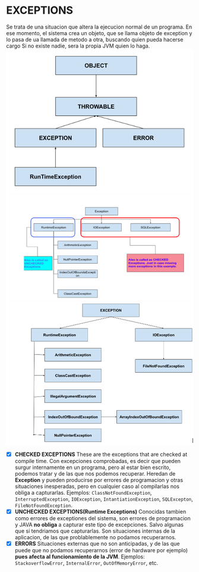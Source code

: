 # EXCEPTIONS

Se trata de una situacion que altera la ejecucion normal de un programa. En ese momento, el sistema crea un objeto, que 
se llama objeto de exception y lo pasa de ua llamada de metodo a otra, buscando quien pueda hacerse cargo Si no existe 
nadie, sera la propia JVM quien lo haga.
![alt text](https://github.com/quirozariel21/java17-OCP-study-guide/blob/main/Lectures/CH_11_Exceptions_And_Localization/images/Selection_174.png)
![alt text](https://github.com/quirozariel21/java17-OCP-study-guide/blob/main/Lectures/CH_11_Exceptions_And_Localization/images/Selection_175.png)
![alt text](https://github.com/quirozariel21/java17-OCP-study-guide/blob/main/Lectures/CH_11_Exceptions_And_Localization/images/Selection_176.png)

- [x] **CHECKED EXCEPTIONS**
These are the exceptions that are checked at compile time.
Con excepciones comprobadas, es decir que pueden surgur internamente en un programa, pero al estar bien escrito, 
podemos tratar y de las que nos podemos recuperar. Heredan de **Exception** y pueden producirse por errores de 
programacion y otras situaciones inesperadas, pero en cualquier caso al compilarlas nos obliga a capturarlas. 
Ejemplos: `ClassNotFoundException`, `InterruptedException`, `IOException`, `IntantiationException`, `SQLExcepton`, 
`FileNotFoundException`.
- [x] **UNCHECKED EXCEPTIONS(Runtime Exceptions)**
Conocidas tambien como errores de exceptiones del sistema, son errores de programacion y JAVA **no obliga** a capturar 
este tipo de excepciones. Salvo algunas que si tendriamos que capturarlas.
Son situaciones internas de la aplicacion, de las que problablemente no podamos recuperarnos.
- [x] **ERRORS**
Situaciones externas que no son anticipadas, y de las que puede que no podamos recuperarnos (error de hardware por 
ejemplo) **pues afecta al funcionamiento de la JVM**. Ejemplos:
`StackoverflowError`, `InternalError`, `OutOfMemoryError`, etc.